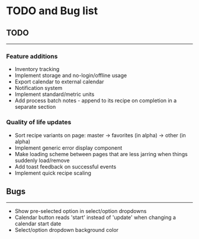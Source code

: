 # TODO and Bug list

## TODO

---

### Feature additions

* Inventory tracking
* Implement storage and no-login/offline usage
* Export calendar to external calendar
* Notification system
* Implement standard/metric units
* Add process batch notes - append to its recipe on completion in a separate section

### Quality of life updates

* Sort recipe variants on page: master -> favorites (in alpha) -> other (in alpha)
* Implement generic error display component
* Make loading scheme between pages that are less jarring when things suddenly load/remove
* Add toast feedback on successful events
* Implement quick recipe scaling


## Bugs

---

* Show pre-selected option in select/option dropdowns
* Calendar button reads 'start' instead of 'update' when changing a calendar start date
* Select/option dropdown background color
